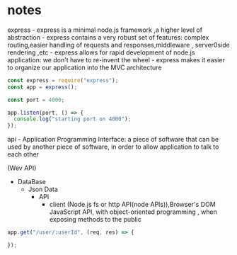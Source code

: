 # notes

express - express is a minimal node.js framework ,a higher level of abstraction - express contains a very robust set of features: complex routing,easier handling of requests and responses,middleware , server0side rendering ,etc - express allows for rapid development of node.js application: we don't have to re-invent the wheel - express makes it easier to organize our application into the MVC architecture

```js
const express = require("express");
const app = express();

const port = 4000;

app.listen(port, () => {
  console.log("starting port on 4000");
});
```

api - Application Programming Interface: a piece of software that can be used by another piece of software, in order to allow application to talk to each other

(Wev API)

- DataBase
  - Json Data
    - API
      - client (Node.js fs or http API(node APIs)),Browser's DOM JavaScript API, with object-oriented programming , when exposing methods to the public

```js
app.get("/user/:userId", (req, res) => {

});
```
